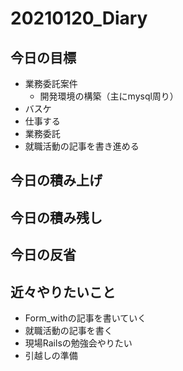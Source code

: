 # 20210120_Diary

## 今日の目標

- 業務委託案件
  - 開発環境の構築（主にmysql周り）
- バスケ
- 仕事する
- 業務委託
- 就職活動の記事を書き進める

## 今日の積み上げ

## 今日の積み残し

## 今日の反省

## 近々やりたいこと

- Form_withの記事を書いていく
- 就職活動の記事を書く
- 現場Railsの勉強会やりたい
- 引越しの準備
